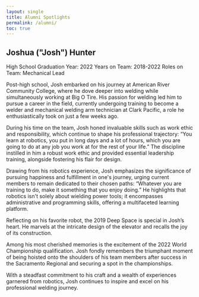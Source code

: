 ```yaml
---
layout: single
title: Alumni Spotlights
permalink: /alumni/
toc: true
---
```


## Joshua ("Josh") Hunter

High School Graduation Year: 2022
Years on Team: 2018-2022
Roles on Team: Mechanical Lead

Post-high school, Josh embarked on his journey at American River Community College, where he dove deeper into welding while simultaneously working at Big O Tire. His passion for welding led him to pursue a career in the field, currently undergoing training to become a welder and mechanical welding arm technician at Clark Pacific, a role he enthusiastically took on just a few weeks ago.

During his time on the team, Josh honed invaluable skills such as work ethic and responsibility, which continue to shape his professional trajectory: “You learn at robotics, you put in long days and a lot of hours, which you are going to do at any job you work at for the rest of your life.” The discipline instilled in him a robust work ethic and provided essential leadership training, alongside fostering his flair for design.

Drawing from his robotics experience, Josh emphasizes the significance of pursuing happiness and fulfillment in one's journey, urging current members to remain dedicated to their chosen paths: “Whatever you are training to do, make it something that you enjoy doing.” He highlights that robotics isn't solely about wielding power tools; it encompasses administrative and programming skills, offering a multifaceted learning platform.

Reflecting on his favorite robot, the 2019 Deep Space is special in Josh’s heart. He marvels at the intricate design of the elevator and recalls the joy of its construction.

Among his most cherished memories is the excitement of the 2022 World Championship qualification. Josh fondly remembers the triumphant moment of being hoisted onto the shoulders of his team members after success in the Sacramento Regional and securing a spot in the championships.

With a steadfast commitment to his craft and a wealth of experiences garnered from robotics, Josh continues to inspire and excel on his professional welding journey.

